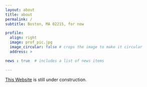 ```yaml
---
layout: about
title: about
permalink: /
subtitle: Boston, MA 02215, for now

profile:
  align: right
  image: prof_pic.jpg
  image_circular: false # crops the image to make it circular
  address: >

news : true  # includes a list of news items

---
```


[This Website](https://zoewhat.github.io/) is still under construction. 
